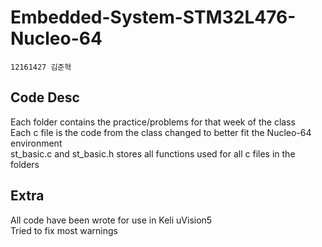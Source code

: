# Embedded-System-STM32L476-Nucleo-64
```
12161427 김준혁
```
## Code Desc
Each folder contains the practice/problems for that week of the class<br/>
Each c file is the code from the class changed to better fit the Nucleo-64 environment<br/>
st_basic.c and st_basic.h stores all functions used for all c files in the folders<br/>

## Extra
All code have been wrote for use in Keli uVision5<br/>
Tried to fix most warnings<br/>
